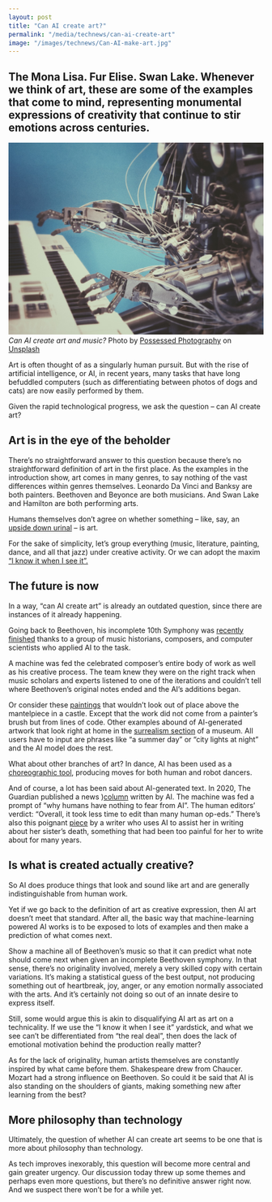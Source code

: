 ```yaml
---
layout: post
title: "Can AI create art?"
permalink: "/media/technews/can-ai-create-art"
image: "/images/technews/Can-AI-make-art.jpg"
---
```

The Mona Lisa. Fur Elise. Swan Lake. Whenever we think of art, these are some of the examples that come to mind, representing monumental expressions of creativity that continue to stir emotions across centuries. 
---

![Can AI Create music?](/images/technews/Can-AI-make-art.jpg)
*Can AI create art and music?* Photo by <a href="https://unsplash.com/@possessedphotography?utm_source=unsplash&utm_medium=referral&utm_content=creditCopyText">Possessed Photography</a> on <a href="https://unsplash.com/s/photos/robot-art?utm_source=unsplash&utm_medium=referral&utm_content=creditCopyText">Unsplash</a>
  


Art is often thought of as a singularly human pursuit. But with the rise of artificial intelligence, or AI, in recent years, many tasks that have long befuddled computers (such as differentiating between photos of dogs and cats) are now easily performed by them. 

Given the rapid technological progress, we ask the question – can AI create art? 

## Art is in the eye of the beholder

There’s no straightforward answer to this question because there’s no straightforward definition of art in the first place. As the examples in the introduction show, art comes in many genres, to say nothing of the vast differences within genres themselves. Leonardo Da Vinci and Banksy are both painters. Beethoven and Beyonce are both musicians. And Swan Lake and Hamilton are both performing arts. 

Humans themselves don’t agree on whether something – like, say, an [upside down urinal](https://www.artsy.net/article/artsy-editorial-duchamps-urinal-changed-art-forever) –  is art. 

For the sake of simplicity, let’s group everything (music, literature, painting, dance, and all that jazz) under creative activity. Or we can adopt the maxim [“l know it when I see it”.](https://en.wikipedia.org/wiki/I_know_it_when_I_see_it)

## The future is now

In a way, “can AI create art” is already an outdated question, since there are instances of it already happening. 

Going back to Beethoven, his incomplete 10th Symphony was [recently finished](https://www.smithsonianmag.com/innovation/how-artificial-intelligence-completed-beethovens-unfinished-10th-symphony-180978753/) thanks to a group of music historians, composers, and computer scientists who applied AI to the task.  

A machine was fed the celebrated composer’s entire body of work as well as his creative process. The team knew they were on the right track when music scholars and experts listened to one of the iterations and couldn’t tell where Beethoven’s original notes ended and the AI’s additions began. 

Or consider these [paintings](https://twitter.com/advadnoun/status/1413191492818989059?ref_src=twsrc%5Etfw%7Ctwcamp%5Etweetembed%7Ctwterm%5E1413191492818989059%7Ctwgr%5E%7Ctwcon%5Es1_&ref_url=https%3A%2F%2Fwww.abc.net.au%2Fnews%2Fscience%2F2021-07-15%2Fai-art-tool-makes-paintings-of-australia%2F100288386) that wouldn’t look out of place above the mantelpiece in a castle. Except that the work did not come from a painter’s brush but from lines of code. Other examples abound of AI-generated artwork that look right at home in the [surrealism section](https://www.abc.net.au/news/science/2021-07-15/ai-art-tool-makes-paintings-of-australia/100288386) of a museum. All users have to input are phrases like “a summer day” or “city lights at night” and the AI model does the rest. 

What about other branches of art? In dance, AI has been used as a [choreographic tool](https://www.nytimes.com/2020/11/05/arts/dance/dance-and-artificial-intelligence.html), producing moves for both human and robot dancers. 

And of course, a lot has been said about AI-generated text. In 2020, The Guardian published a news )[column](https://www.theguardian.com/commentisfree/2020/sep/08/robot-wrote-this-article-gpt-3) written by AI. The machine was fed a prompt of “why humans have nothing to fear from AI”. The human editors’ verdict: “Overall, it took less time to edit than many human op-eds.” There’s also this poignant [piece](https://believermag.com/ghosts/) by a writer who uses AI to assist her in writing about her sister’s death, something that had been too painful for her to write about for many years.

## Is what is created actually creative? 

So AI does produce things that look and sound like art and are generally indistinguishable from human work. 

Yet if we go back to the definition of art as creative expression, then AI art doesn’t meet that standard. After all, the basic way that machine-learning powered AI works is to be exposed to lots of examples and then make a prediction of what comes next. 

Show a machine all of Beethoven’s music so that it can predict what note should come next when given an incomplete Beethoven symphony. In that sense, there’s no originality involved, merely a very skilled copy with certain variations. It’s making a statistical guess of the best output, not producing something out of heartbreak, joy, anger, or any emotion normally associated with the arts. And it’s certainly not doing so out of an innate desire to express itself. 

Still, some would argue this is akin to disqualifying AI art as art on a technicality. If we use the “I know it when I see it” yardstick, and what we see can’t be differentiated from “the real deal”, then does the lack of emotional motivation behind the production really matter?

As for the lack of originality, human artists themselves are constantly inspired by what came before them. Shakespeare drew from Chaucer. Mozart had a strong influence on Beethoven. So could it be said that AI is also standing on the shoulders of giants, making something new after learning from the best? 

## More philosophy than technology

Ultimately, the question of whether AI can create art seems to be one that is more about philosophy than technology. 

As tech improves inexorably, this question will become more central and gain greater urgency. Our discussion today threw up some themes and perhaps even more questions, but there’s no definitive answer right now. And we suspect there won’t be for a while yet. 

